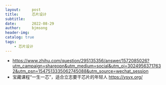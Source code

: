 ```yaml
---
layout:     post
title:      芯片设计
subtitle:   
date:       2022-08-29
author:     bjmsong
header-img: 
catalog: true
tags:
    - 芯片设计
---
```

- https://www.zhihu.com/question/295135356/answer/1572085026?utm_campaign=shareopn&utm_medium=social&utm_oi=30249563717632&utm_psn=1547513335062745088&utm_source=wechat_session
- 宝藏课程“一生一芯”，适合立志要干芯片的年轻人 https://ysyx.org/

